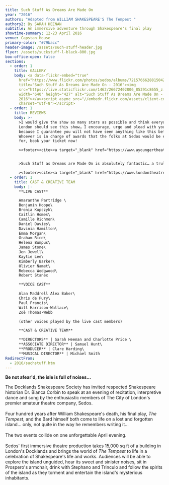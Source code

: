 ```yaml
---
title: Such Stuff As Dreams Are Made On
year: "2016"
authors: "Adapted from WILLIAM SHAKESPEARE'S The Tempest "
authors2: By SARAH HEENAN
subtitle: An immersive adventure through Shakespeare's final play
showtime-summary: 12-23 April 2016
venue: Capstan House
primary-color: "#79bacc"
header-image: /assets/such-stuff-header.jpg
flyer: /assets/suckstuff-l-black-800.jpg
box-office-open: false
sections:
  - order: 1
    title: GALLERY
    body: <a data-flickr-embed="true"
      href="https://www.flickr.com/photos/sedos/albums/72157666288150421"
      title="Such Stuff As Dreams Are Made On - 2016"><img
      src="https://live.staticflickr.com/1462/26672402806_85391c8655_z.jpg"
      width="640" height="427" alt="Such Stuff As Dreams Are Made On -
      2016"></a><script async src="//embedr.flickr.com/assets/client-code.js"
      charset="utf-8"></script>
  - order: 1
    title: REVIEWS
    body: >-
      >I would give the show as many stars as possible and think everyone in
      London should see this show… I encourage, urge and plead with you to go,
      because I guarantee you will not have seen anything like this before.
      Whoever is in charge of awards that the folks at Sedos would be eligible
      for, book your ticket now!

      ><footer><cite><a target="_blank" href="https://www.ayoungertheatre.com/review-such-stuff-as-dreams-are-made-on-caplan-house/">Such Stuff As Dreams Are Made On, 2016, A Younger Theatre</a></cite></footer>


      >Such Stuff as Dreams are Made On is absolutely fantastic… a truly fantastic show that will play with your mind and blow you away from the moment it starts until you once more leave the building and re-enter the real world which, for a while will seem a little less colourful than it was before.

      ><footer><cite><a target="_blank" href="https://www.londontheatre1.com/reviews/fantastic-such-stuff-as-dreams-are-made-on/">Such Stuff As Dreams Are Made On, 2016, London Theatre 1 </a></cite></footer>
  - order: 1
    title: CAST & CREATIVE TEAM
    body: |-
      **LIVE CAST**

      Amaranthe Partridge \
      Benjamin Hoope\
      Bronia Kupczyk\
      Caitlin Homes\
      Camille Richmon\
      Daniel Davies\
      Davinia Hamilton\
      Emma Morgan\
      Graham Rice\
      Helena Bumpus\
      James Stone\
      Jen Jewell\
      Kaytie Lee\
      Kimberly Barker\
      Olivier Namet\
      Rebecca Wedgwood\
      Robert Stanex	

      **VOICE CAST**

      Alan Maddrell Alex Baker\
      Chris de Pury\
      Paul Francis\
      Will Harrison-Wallace\
      Zoë Thomas-Webb

      (other voices played by the live cast members)

      **CAST & CREATIVE TEAM**

      **DIRECTORS** | Sarah Heenan and Charlotte Price \
      **ASSOCIATE DIRECTOR** | Samuel Hunt\
      **PRODUCER** | Clare Harding\
      **MUSICAL DIRECTOR** | Michael Smith
RedirectFrom:
  - 2016/suchstuff.htm
---
```

**Be not afear'd, the isle is full of noises…**

The Docklands Shakespeare Society has invited respected Shakespeare historian Dr. Bianca Corbin to speak at an evening of recitation, interpretive dance and song by the enthusiastic members of The City of London's premier amateur theatre company, Sedos.\
\
Four hundred years after William Shakespeare's death, his final play, *The Tempest*, and the Bard himself both come to life on a lost and forgotten island… only, not quite in the way he remembers writing it…\
\
The two events collide on one unforgettable April evening.\
\
Sedos' first immersive theatre production takes 15,000 sq ft of a building in London's Docklands and brings the world of *The Tempest t*o life in a celebration of Shakespeare's life and works. Audiences will be able to explore the island unguided, hear its sweet and sinister noises, sit in Prospero's armchair, drink with Stephano and Trinculo and follow the spirits of the island as they torment and entertain the island's mysterious inhabitants.